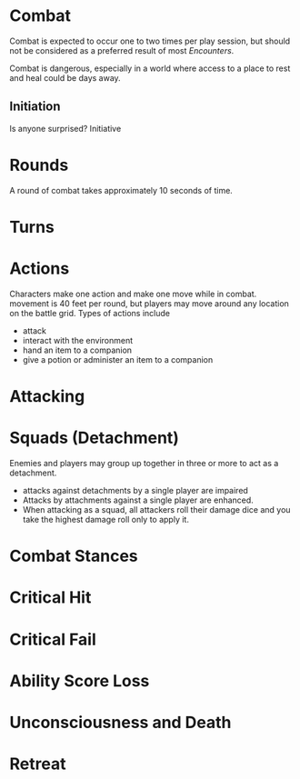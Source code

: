 
# Combat
Combat is expected to occur one to two times per play session, but should not be considered as a preferred result of most *Encounters*. 

Combat is dangerous, especially in a world where access to a place to rest and heal could be days away. 



## Initiation


Is anyone surprised? 
Initiative 

# Rounds
A round of combat takes approximately 10 seconds of time. 
# Turns
# Actions
Characters make one action and make one move while in combat. 
movement is 40 feet per round, but players may move around any location on the battle grid. 
Types of actions include
- attack
- interact with the environment
- hand an item to a companion
- give a potion or administer an item to a companion

# Attacking

# Squads (Detachment)
Enemies and players may group up together in three or more to act as a detachment. 
- attacks against detachments by a single player are impaired
- Attacks by attachments against a single player are enhanced. 
- When attacking as a squad, all attackers roll their damage dice and you take the highest damage roll only to apply it. 


# Combat Stances
# Critical Hit
# Critical Fail
# Ability Score Loss
# Unconsciousness and Death
# Retreat




